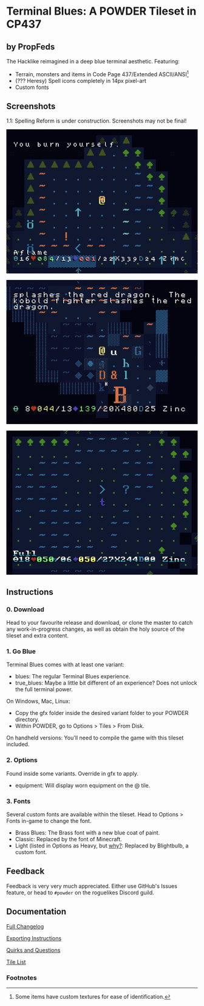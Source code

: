 # Terminal Blues: A POWDER Tileset in CP437
## by PropFeds
The Hacklike reimagined in a deep blue terminal aesthetic. Featuring:
- Terrain, monsters and items in Code Page 437/Extended ASCII/ANSI[^1]
- (??? Heresy) Spell icons completely in 14px pixel-art
- Custom fonts

## Screenshots
1.1: Spelling Reform is under construction. Screenshots may not be final!

![Screenshot 0](extras/presskit/screenshot-0.png "Under Siege")

![Screenshot 1](extras/presskit/screenshot-1.png "The Big B")

![Screenshot 2](extras/presskit/screenshot-2.png "Space Odyssey")

## Instructions
### 0. Download
Head to your favourite release and download, or clone the master to catch any work-in-progress changes, as well as obtain the holy source of the tileset and extra content.

### 1. Go Blue
Terminal Blues comes with at least one variant:
- blues: The regular Terminal Blues experience.
- true_blues: Maybe a little bit different of an experience? Does not unlock the full terminal power.

On Windows, Mac, Linux:
- Copy the gfx folder inside the desired variant folder to your POWDER directory.
- Within POWDER, go to Options > Tiles > From Disk.

On handheld versions: You'll need to compile the game with this tileset included.

### 2. Options
Found inside some variants. Override in gfx to apply.
- equipment: Will display worn equipment on the @ tile.

### 3. Fonts
Several custom fonts are available within the tileset. Head to Options > Fonts in-game to change the font.
- Brass Blues: The Brass font with a new blue coat of paint.
- Classic: Replaced by the font of Minecraft.
- Light (listed in Options as Heavy, but [why?](src/docs/quirks_questions.md?#why-are-the-heavy-and-light-fonts-swapped): Replaced by Blightbulb, a custom font.

## Feedback
Feedback is very very much appreciated. Either use GitHub's Issues feature, or head to `#powder` on the roguelikes Discord guild.

## Documentation
[Full Changelog](src/docs/changelog.md)

[Exporting Instructions](src/docs/exporting.md)

[Quirks and Questions](src/docs/quirks_questions.md)

[Tile List](src/docs/tilelist.md)

### Footnotes
[^1]: Some items have custom textures for ease of identification.